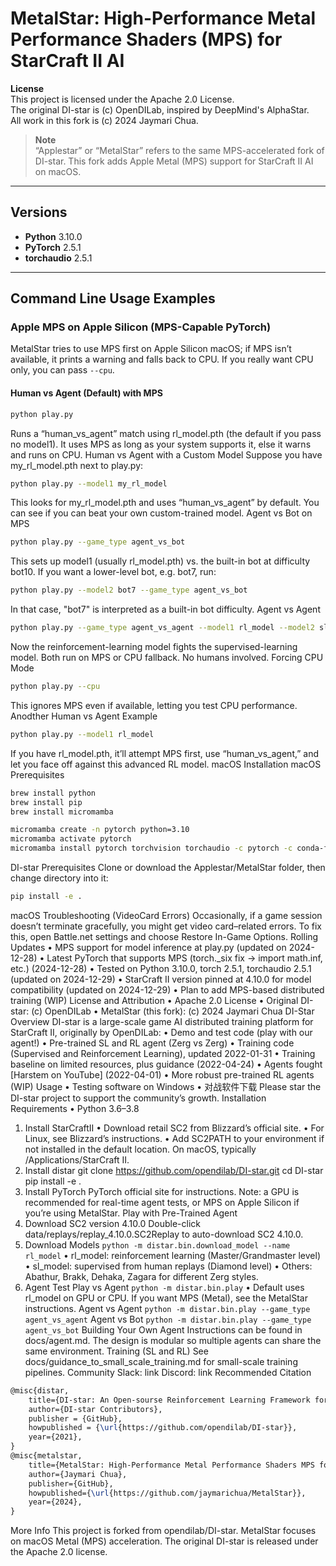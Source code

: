 # MetalStar: High-Performance Metal Performance Shaders (MPS) for StarCraft II AI

**License**  
This project is licensed under the Apache 2.0 License.  
The original DI-star is (c) OpenDILab, inspired by DeepMind's AlphaStar.  
All work in this fork is (c) 2024 Jaymari Chua.

> **Note**  
> “Applestar” or “MetalStar” refers to the same MPS-accelerated fork of DI-star. This fork adds Apple Metal (MPS) support for StarCraft II AI on macOS.
---
## Versions
- **Python** 3.10.0
- **PyTorch** 2.5.1
- **torchaudio** 2.5.1
---
## Command Line Usage Examples
### Apple MPS on Apple Silicon (MPS-Capable PyTorch)
MetalStar tries to use MPS first on Apple Silicon macOS; if MPS isn’t available, it prints a warning and falls back to CPU. If you really want CPU only, you can pass `--cpu`.
#### Human vs Agent (Default) with MPS
```bash
python play.py
```
Runs a “human_vs_agent” match using rl_model.pth (the default if you pass no model1). It uses MPS as long as your system supports it, else it warns and runs on CPU.
Human vs Agent with a Custom Model
Suppose you have my_rl_model.pth next to play.py:
```bash
python play.py --model1 my_rl_model
```
This looks for my_rl_model.pth and uses “human_vs_agent” by default. You can see if you can beat your own custom-trained model.
Agent vs Bot on MPS
```bash
python play.py --game_type agent_vs_bot
```
This sets up model1 (usually rl_model.pth) vs. the built-in bot at difficulty bot10. If you want a lower-level bot, e.g. bot7, run:
```bash
python play.py --model2 bot7 --game_type agent_vs_bot
```
In that case, "bot7" is interpreted as a built-in bot difficulty.
Agent vs Agent
```bash
python play.py --game_type agent_vs_agent --model1 rl_model --model2 sl_model
```
Now the reinforcement-learning model fights the supervised-learning model. Both run on MPS or CPU fallback. No humans involved.
Forcing CPU Mode
```bash
python play.py --cpu
```
This ignores MPS even if available, letting you test CPU performance.
Anodther Human vs Agent Example
```bash
python play.py --model1 rl_model
```
If you have rl_model.pth, it’ll attempt MPS first, use “human_vs_agent,” and let you face off against this advanced RL model.
macOS Installation
macOS Prerequisites
```bash
brew install python
brew install pip
brew install micromamba
```
```bash
micromamba create -n pytorch python=3.10
micromamba activate pytorch
micromamba install pytorch torchvision torchaudio -c pytorch -c conda-forge
```
DI-star Prerequisites
Clone or download the Applestar/MetalStar folder, then change directory into it:
```bash
pip install -e .
```
macOS Troubleshooting (VideoCard Errors)
Occasionally, if a game session doesn’t terminate gracefully, you might get video card–related errors. To fix this, open Battle.net settings and choose Restore In-Game Options.
Rolling Updates
	•	MPS support for model inference at play.py (updated on 2024-12-28)
	•	Latest PyTorch that supports MPS (torch._six fix → import math.inf, etc.) (2024-12-28)
	•	Tested on Python 3.10.0, torch 2.5.1, torchaudio 2.5.1 (updated on 2024-12-29)
	•	StarCraft II version pinned at 4.10.0 for model compatibility (updated on 2024-12-29)
	•	Plan to add MPS-based distributed training (WIP)
License and Attribution
	•	Apache 2.0 License
	•	Original DI-star: (c) OpenDILab
	•	MetalStar (this fork): (c) 2024 Jaymari Chua
DI-Star Overview
DI-star is a large-scale game AI distributed training platform for StarCraft II, originally by OpenDILab:
	•	Demo and test code (play with our agent!)
	•	Pre-trained SL and RL agent (Zerg vs Zerg)
	•	Training code (Supervised and Reinforcement Learning), updated 2022-01-31
	•	Training baseline on limited resources, plus guidance (2022-04-24)
	•	Agents fought [Harstem on YouTube] (2022-04-01)
	•	More robust pre-trained RL agents (WIP)
Usage
	•	Testing software on Windows
	•	对战软件下载
Please star the DI-star project to support the community’s growth.
Installation Requirements
	•	Python 3.6–3.8
1. Install StarCraftII
	•	Download retail SC2 from Blizzard’s official site.
	•	For Linux, see Blizzard’s instructions.
	•	Add SC2PATH to your environment if not installed in the default location. On macOS, typically /Applications/StarCraft II.
2. Install distar
git clone https://github.com/opendilab/DI-star.git
cd DI-star
pip install -e .
3. Install PyTorch
PyTorch official site for instructions.
Note: a GPU is recommended for real-time agent tests, or MPS on Apple Silicon if you’re using MetalStar.
Play with Pre-Trained Agent
1. Download SC2 version 4.10.0
Double-click data/replays/replay_4.10.0.SC2Replay to auto-download SC2 4.10.0.
2. Download Models
`python -m distar.bin.download_model --name rl_model`
	•	rl_model: reinforcement learning (Master/Grandmaster level)
	•	sl_model: supervised from human replays (Diamond level)
	•	Others: Abathur, Brakk, Dehaka, Zagara for different Zerg styles.
3. Agent Test
Play vs Agent
`python -m distar.bin.play`
	•	Default uses rl_model on GPU or CPU. If you want MPS (Metal), see the MetalStar instructions.
Agent vs Agent
`python -m distar.bin.play --game_type agent_vs_agent`
Agent vs Bot
`python -m distar.bin.play --game_type agent_vs_bot`
Building Your Own Agent
Instructions can be found in docs/agent.md. The design is modular so multiple agents can share the same environment.
Training (SL and RL)
See docs/guidance_to_small_scale_training.md for small-scale training pipelines.
Community
Slack: link
Discord: link
Recommended Citation
```latex
@misc{distar,
    title={DI-star: An Open-sourse Reinforcement Learning Framework for StarCraftII},
    author={DI-star Contributors},
    publisher = {GitHub},
    howpublished = {\url{https://github.com/opendilab/DI-star}},
    year={2021},
}
@misc{metalstar,
    title={MetalStar: High-Performance Metal Performance Shaders MPS for StarCraft II AI},
    author={Jaymari Chua},
    publisher={GitHub},
    howpublished={\url{https://github.com/jaymarichua/MetalStar}},
    year={2024},
}
```
More Info
This project is forked from opendilab/DI-star. MetalStar focuses on macOS Metal (MPS) acceleration. The original DI-star is released under the Apache 2.0 license.

